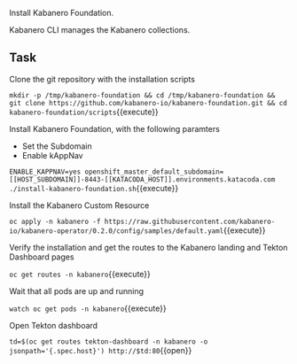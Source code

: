 Install Kabanero Foundation.

Kabanero CLI manages the Kabanero collections.

## Task

Clone the git repository with the installation scripts

`mkdir -p /tmp/kabanero-foundation && cd /tmp/kabanero-foundation && git clone https://github.com/kabanero-io/kabanero-foundation.git && cd kabanero-foundation/scripts`{{execute}}

Install Kabanero Foundation, with the following paramters
* Set the Subdomain
* Enable kAppNav

``ENABLE_KAPPNAV=yes openshift_master_default_subdomain=[[HOST_SUBDOMAIN]]-8443-[[KATACODA_HOST]].environments.katacoda.com ./install-kabanero-foundation.sh``{{execute}}

Install the Kabanero Custom Resource

`oc apply -n kabanero -f https://raw.githubusercontent.com/kabanero-io/kabanero-operator/0.2.0/config/samples/default.yaml`{{execute}}

Verify the installation and get the routes to the Kabanero landing and Tekton Dashboard pages

`oc get routes -n kabanero`{{execute}}

Wait that all pods are up and running

`watch oc get pods -n kabanero`{{execute}}

Open Tekton dashboard

``td=$(oc get routes tekton-dashboard -n kabanero -o jsonpath='{.spec.host}') http://$td:80``{{open}}


